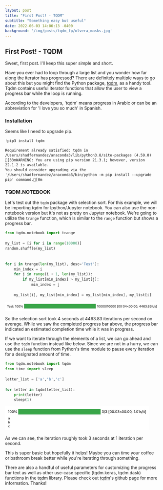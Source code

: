 ```yaml
---
layout: post
title: "First Post! - TQDM"
subtitle: "Something easy but useful"
date: 2022-06-03 14:06:13 -0400
background: '/img/posts/tqdm_fp/olvera_masks.jpg'
---
```




## First Post! - TQDM

Sweet, first post. I'll keep this super simple and short. 


Have you ever had to loop through a large list and you wonder how far along the iterator has progressed? There are definitely multiple ways to go about this but you might find the Python package, [tqdm](https://tqdm.github.io/), as a handy tool. Tqdm contains useful iterator functions that allow the user to view a progress bar while the loop is running.

According to the developers, 'tqdm' means progress in Arabic or can be an abbreviation for 'I love you so much' in Spanish.


### Installation

Seems like I need to upgrade pip. 



```python
!pip3 install tqdm
```

    Requirement already satisfied: tqdm in /Users/shadfernandez/anaconda3/lib/python3.8/site-packages (4.59.0)
    [33mWARNING: You are using pip version 21.3.1; however, version 22.1.2 is available.
    You should consider upgrading via the '/Users/shadfernandez/anaconda3/bin/python -m pip install --upgrade pip' command.[0m


### TQDM.NOTEBOOK

Let's test out the `tqdm` package with selection sort. For this example, we will be importing tqdm for Ipython/Jupyter notebook. You can also use the non-notebook version but it's not as pretty on Jupyter notebook. We're going to utilize the `trange` function, which is similar to the `range` function but shows a progress bar.


```python
from tqdm.notebook import trange

my_list = [i for i in range(10000)]
random.shuffle(my_list)


for i in trange(len(my_list), desc='Test'):
    min_index = i
    for j in range(i + 1, len(my_list)):
        if my_list[min_index] > my_list[j]:
            min_index = j
            
    my_list[i], my_list[min_index] = my_list[min_index], my_list[i]

```
![tqdm1](/img/posts/tqdm_fp/tqdm1.jpeg)

So the selection sort took 4 seconds at 4463.83 iterations per second on average. While we saw the completed progress bar above, the progress bar indicated an estimated completion time while it was in progress. 

If we want to iterate through the elements of a list, we can go ahead and use the `tqdm` function instead like below. Since we are not in a hurry, we can use the `sleep` function from Python's time module to pause every iteration for a designated amount of time.


```python
from tqdm.notebook import tqdm
from time import sleep

letter_list = ['a','b','c']

for letter in tqdm(letter_list):
    print(letter)
    sleep(1)
```
![tqdm1](/img/posts/tqdm_fp/tqdm2.jpeg)


As we can see, the iteration roughly took 3 seconds at 1 iteration per second. 

This is super basic but hopefully it helps! Maybe you can time your coffee or bathroom break better while you're iterating through something. 

There are also a handful of useful parameters for customizing the progress bar text as well as other use-case specific (tqdm.keras, tqdm.dask) functions in the tqdm library. Please check out [tqdm](https://github.com/tqdm/tqdm)'s github page for more information. Thanks!
